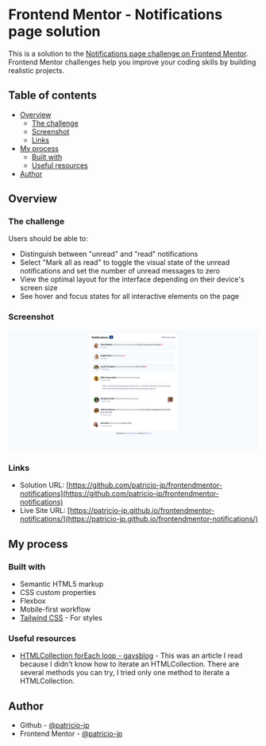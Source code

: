 # Frontend Mentor - Notifications page solution

This is a solution to the [Notifications page challenge on Frontend Mentor](https://www.frontendmentor.io/challenges/notifications-page-DqK5QAmKbC). Frontend Mentor challenges help you improve your coding skills by building realistic projects.

## Table of contents

-   [Overview](#overview)
    -   [The challenge](#the-challenge)
    -   [Screenshot](#screenshot)
    -   [Links](#links)
-   [My process](#my-process)
    -   [Built with](#built-with)
    -   [Useful resources](#useful-resources)
-   [Author](#author)

## Overview

### The challenge

Users should be able to:

-   Distinguish between "unread" and "read" notifications
-   Select "Mark all as read" to toggle the visual state of the unread notifications and set the number of unread messages to zero
-   View the optimal layout for the interface depending on their device's screen size
-   See hover and focus states for all interactive elements on the page

### Screenshot

![](./screenshot.png)

### Links

-   Solution URL: [https://github.com/patricio-jp/frontendmentor-notifications](https://github.com/patricio-jp/frontendmentor-notifications)
-   Live Site URL: [https://patricio-jp.github.io/frontendmentor-notifications/](https://patricio-jp.github.io/frontendmentor-notifications/)

## My process

### Built with

-   Semantic HTML5 markup
-   CSS custom properties
-   Flexbox
-   Mobile-first workflow
-   [Tailwind CSS](https://tailwindcss.com/) - For styles

### Useful resources

-   [HTMLCollection forEach loop - gavsblog](https://www.gavsblog.com/blog/htmlcollection-foreach-loop-convert-object-to-array-javascript) - This was an article I read because I didn't know how to iterate an HTMLCollection. There are several methods you can try, I tried only one method to iterate a HTMLCollection.

## Author

-   Github - [@patricio-jp](https://github.com/patricio-jp)
-   Frontend Mentor - [@patricio-jp](https://www.frontendmentor.io/profile/patricio-jp)
